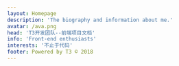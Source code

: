 ```yaml
---
layout: Homepage
description: 'The biography and information about me.'
avatar: /ava.png
head: 'T3开发团队--前端项目文档'
info: 'Front-end enthusiasts'
interests: '不止于代码'
footer: Powered by T3 © 2018
---
```


